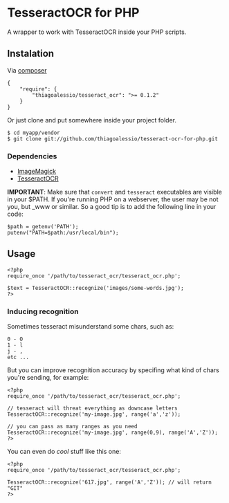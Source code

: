 # TesseractOCR for PHP

  A wrapper to work with TesseractOCR inside your PHP scripts.

## Instalation

  Via [composer](http://getcomposer.org/)

    {
        "require": {
            "thiagoalessio/tesseract_ocr": ">= 0.1.2"
        }
    }

  Or just clone and put somewhere inside your project folder.

    $ cd myapp/vendor
    $ git clone git://github.com/thiagoalessio/tesseract-ocr-for-php.git

### Dependencies

-  [ImageMagick](http://www.imagemagick.org/)
-  [TesseractOCR](http://code.google.com/p/tesseract-ocr/)

**IMPORTANT**: Make sure that `convert` and `tesseract` executables are 
  visible in your $PATH.
  If you're running PHP on a webserver, the user may be not you, but \_www or 
  similar.
  So a good tip is to add the following line in your code:

    $path = getenv('PATH');
    putenv("PATH=$path:/usr/local/bin");

## Usage

    <?php
    require_once '/path/to/tesseract_ocr/tesseract_ocr.php';
    
    $text = TesseractOCR::recognize('images/some-words.jpg');
    ?>

### Inducing recognition

  Sometimes tesseract misunderstand some chars, such as:

    0 - O
    1 - l
    j - ,
    etc ...

  But you can improve recognition accuracy by specifing what kind of chars
  you're sending, for example:

    <?php
    require_once '/path/to/tesseract_ocr/tesseract_ocr.php';
    
    // tesseract will threat everything as downcase letters
    TesseractOCR::recognize('my-image.jpg', range('a','z'));
    
    // you can pass as many ranges as you need
    TesseractOCR::recognize('my-image.jpg', range(0,9), range('A','Z'));
    ?>

  You can even do *cool* stuff like this one:

    <?php
    require_once '/path/to/tesseract_ocr/tesseract_ocr.php';
    
    TesseractOCR::recognize('617.jpg', range('A','Z')); // will return "GIT"
    ?>

